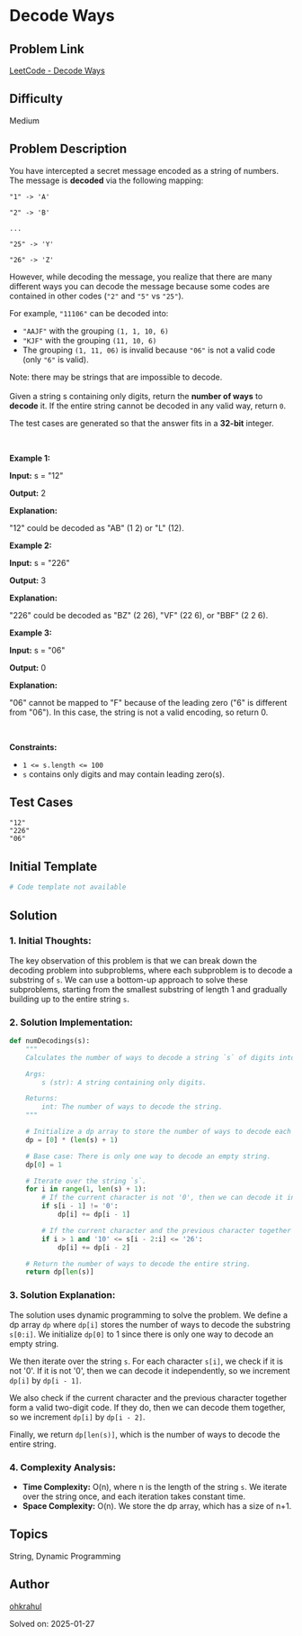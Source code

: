 # Decode Ways

## Problem Link
[LeetCode - Decode Ways](https://leetcode.com/problems/decode-ways/)

## Difficulty
Medium

## Problem Description
<p>You have intercepted a secret message encoded as a string of numbers. The message is <strong>decoded</strong> via the following mapping:</p>

<p><code>&quot;1&quot; -&gt; &#39;A&#39;<br />
&quot;2&quot; -&gt; &#39;B&#39;<br />
...<br />
&quot;25&quot; -&gt; &#39;Y&#39;<br />
&quot;26&quot; -&gt; &#39;Z&#39;</code></p>

<p>However, while decoding the message, you realize that there are many different ways you can decode the message because some codes are contained in other codes (<code>&quot;2&quot;</code> and <code>&quot;5&quot;</code> vs <code>&quot;25&quot;</code>).</p>

<p>For example, <code>&quot;11106&quot;</code> can be decoded into:</p>

<ul>
	<li><code>&quot;AAJF&quot;</code> with the grouping <code>(1, 1, 10, 6)</code></li>
	<li><code>&quot;KJF&quot;</code> with the grouping <code>(11, 10, 6)</code></li>
	<li>The grouping <code>(1, 11, 06)</code> is invalid because <code>&quot;06&quot;</code> is not a valid code (only <code>&quot;6&quot;</code> is valid).</li>
</ul>

<p>Note: there may be strings that are impossible to decode.<br />
<br />
Given a string s containing only digits, return the <strong>number of ways</strong> to <strong>decode</strong> it. If the entire string cannot be decoded in any valid way, return <code>0</code>.</p>

<p>The test cases are generated so that the answer fits in a <strong>32-bit</strong> integer.</p>

<p>&nbsp;</p>
<p><strong class="example">Example 1:</strong></p>

<div class="example-block">
<p><strong>Input:</strong> <span class="example-io">s = &quot;12&quot;</span></p>

<p><strong>Output:</strong> <span class="example-io">2</span></p>

<p><strong>Explanation:</strong></p>

<p>&quot;12&quot; could be decoded as &quot;AB&quot; (1 2) or &quot;L&quot; (12).</p>
</div>

<p><strong class="example">Example 2:</strong></p>

<div class="example-block">
<p><strong>Input:</strong> <span class="example-io">s = &quot;226&quot;</span></p>

<p><strong>Output:</strong> <span class="example-io">3</span></p>

<p><strong>Explanation:</strong></p>

<p>&quot;226&quot; could be decoded as &quot;BZ&quot; (2 26), &quot;VF&quot; (22 6), or &quot;BBF&quot; (2 2 6).</p>
</div>

<p><strong class="example">Example 3:</strong></p>

<div class="example-block">
<p><strong>Input:</strong> <span class="example-io">s = &quot;06&quot;</span></p>

<p><strong>Output:</strong> <span class="example-io">0</span></p>

<p><strong>Explanation:</strong></p>

<p>&quot;06&quot; cannot be mapped to &quot;F&quot; because of the leading zero (&quot;6&quot; is different from &quot;06&quot;). In this case, the string is not a valid encoding, so return 0.</p>
</div>

<p>&nbsp;</p>
<p><strong>Constraints:</strong></p>

<ul>
	<li><code>1 &lt;= s.length &lt;= 100</code></li>
	<li><code>s</code> contains only digits and may contain leading zero(s).</li>
</ul>


## Test Cases
```
"12"
"226"
"06"
```

## Initial Template
```python
# Code template not available
```

## Solution
### 1. Initial Thoughts:

The key observation of this problem is that we can break down the decoding problem into subproblems, where each subproblem is to decode a substring of `s`. We can use a bottom-up approach to solve these subproblems, starting from the smallest substring of length 1 and gradually building up to the entire string `s`.

### 2. Solution Implementation:

```python
def numDecodings(s):
    """
    Calculates the number of ways to decode a string `s` of digits into a sequence of letters.

    Args:
        s (str): A string containing only digits.

    Returns:
        int: The number of ways to decode the string.
    """

    # Initialize a dp array to store the number of ways to decode each substring of `s`.
    dp = [0] * (len(s) + 1)

    # Base case: There is only one way to decode an empty string.
    dp[0] = 1

    # Iterate over the string `s`.
    for i in range(1, len(s) + 1):
        # If the current character is not '0', then we can decode it independently.
        if s[i - 1] != '0':
            dp[i] += dp[i - 1]

        # If the current character and the previous character together form a valid two-digit code, then we can decode them together.
        if i > 1 and '10' <= s[i - 2:i] <= '26':
            dp[i] += dp[i - 2]

    # Return the number of ways to decode the entire string.
    return dp[len(s)]
```

### 3. Solution Explanation:

The solution uses dynamic programming to solve the problem. We define a dp array `dp` where `dp[i]` stores the number of ways to decode the substring `s[0:i]`. We initialize `dp[0]` to 1 since there is only one way to decode an empty string.

We then iterate over the string `s`. For each character `s[i]`, we check if it is not '0'. If it is not '0', then we can decode it independently, so we increment `dp[i]` by `dp[i - 1]`.

We also check if the current character and the previous character together form a valid two-digit code. If they do, then we can decode them together, so we increment `dp[i]` by `dp[i - 2]`.

Finally, we return `dp[len(s)]`, which is the number of ways to decode the entire string.

### 4. Complexity Analysis:

* **Time Complexity:** O(n), where n is the length of the string `s`. We iterate over the string once, and each iteration takes constant time.
* **Space Complexity:** O(n). We store the dp array, which has a size of n+1.

## Topics
String, Dynamic Programming

## Author
[ohkrahul](https://github.com/ohkrahul)

Solved on: 2025-01-27
